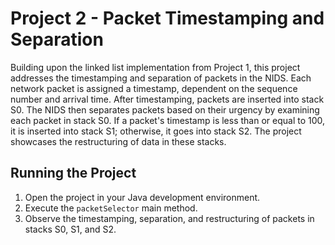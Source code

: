 # Project 2 - Packet Timestamping and Separation

Building upon the linked list implementation from Project 1, this project addresses the timestamping and separation of packets in the NIDS. Each network packet is assigned a timestamp, dependent on the sequence number and arrival time. After timestamping, packets are inserted into stack S0. The NIDS then separates packets based on their urgency by examining each packet in stack S0. If a packet's timestamp is less than or equal to 100, it is inserted into stack S1; otherwise, it goes into stack S2. The project showcases the restructuring of data in these stacks.

## Running the Project

1. Open the project in your Java development environment.
2. Execute the `packetSelector` main method.
3. Observe the timestamping, separation, and restructuring of packets in stacks S0, S1, and S2.
